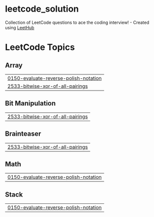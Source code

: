 # leetcode_solution
Collection of LeetCode questions to ace the coding interview! - Created using [LeetHub](https://github.com/QasimWani/LeetHub)

<!---LeetCode Topics Start-->
# LeetCode Topics
## Array
|  |
| ------- |
| [0150-evaluate-reverse-polish-notation](https://github.com/kundankumaryadav88/leetcode_solution/tree/master/0150-evaluate-reverse-polish-notation) |
| [2533-bitwise-xor-of-all-pairings](https://github.com/kundankumaryadav88/leetcode_solution/tree/master/2533-bitwise-xor-of-all-pairings) |
## Bit Manipulation
|  |
| ------- |
| [2533-bitwise-xor-of-all-pairings](https://github.com/kundankumaryadav88/leetcode_solution/tree/master/2533-bitwise-xor-of-all-pairings) |
## Brainteaser
|  |
| ------- |
| [2533-bitwise-xor-of-all-pairings](https://github.com/kundankumaryadav88/leetcode_solution/tree/master/2533-bitwise-xor-of-all-pairings) |
## Math
|  |
| ------- |
| [0150-evaluate-reverse-polish-notation](https://github.com/kundankumaryadav88/leetcode_solution/tree/master/0150-evaluate-reverse-polish-notation) |
## Stack
|  |
| ------- |
| [0150-evaluate-reverse-polish-notation](https://github.com/kundankumaryadav88/leetcode_solution/tree/master/0150-evaluate-reverse-polish-notation) |
<!---LeetCode Topics End-->